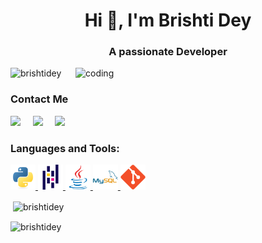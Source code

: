 <h1 align="center">Hi 👋, I'm Brishti Dey</h1>
<h3 align="center">A passionate Developer</h3>

<img align="right" alt="coding" width="400" src="https://media2.giphy.com/media/paTz7UZbPfTZFRYnnB/giphy.gif?cid=ecf05e47zq78s6qn890xve70hoctitiddm1u4es9aom1rr2c&ep=v1_stickers_search&rid=giphy.gif&ct=s" >

<p align="left"> <img src="https://komarev.com/ghpvc/?username=brishtidey&label=Profile%20views&color=0e75b6&style=flat" alt="brishtidey" /> </p>

### Contact Me
<p>
  <a target="_blank"href="https://www.linkedin.com/in/brishtidey/"><img src="https://img.shields.io/badge/linkedin-%230077B5.svg?&style=for-the-badge&logo=linkedin&logoColor=white" /></a>&nbsp;&nbsp;&nbsp;&nbsp;
  <a href="mailto:brishtidey172gmail.com"><img src="https://img.shields.io/badge/gmail-%23D14836.svg?&style=for-the-badge&logo=gmail&logoColor=white" /></a>&nbsp;&nbsp;&nbsp;&nbsp;
  <a href="https://instagram.com/brishti.exe_?igshid=NGExMmI2YTkyZg=="><img src="https://img.shields.io/badge/instagram-%23D14836.svg?&style=for-the-badge&logo=instagram&logoColor=pink" /></a>&nbsp;&nbsp;&nbsp;&nbsp;
</p>

[instagram]: https://instagram.com/brishti.exe_?igshid=NGExMmI2YTkyZg==
[linkedin]: https://www.linkedin.com/in/brishtidey/


<h3 align="left">Languages and Tools:</h3>
<p>  <a href="https://www.python.org" target="_blank" rel="noreferrer"> <img src="https://raw.githubusercontent.com/devicons/devicon/master/icons/python/python-original.svg" alt="python" width="40" height="40"/> </a> <a href="https://pandas.pydata.org/" target="_blank" rel="noreferrer"> <img src="https://raw.githubusercontent.com/devicons/devicon/2ae2a900d2f041da66e950e4d48052658d850630/icons/pandas/pandas-original.svg" alt="pandas" width="40" height="40"/> </a> <a href="https://www.java.com" target="_blank" rel="noreferrer"> <img src="https://raw.githubusercontent.com/devicons/devicon/master/icons/java/java-original.svg" alt="java" width="40" height="40"/> </a>  <a href="https://www.mysql.com/" target="_blank" rel="noreferrer"> <img src="https://raw.githubusercontent.com/devicons/devicon/master/icons/mysql/mysql-original-wordmark.svg" alt="mysql" width="40" height="40"/> </a> <a href="https://git-scm.com/" target="_blank" rel="noreferrer"> <img src="https://raw.githubusercontent.com/devicons/devicon/master/icons/git/git-original.svg" alt="git" width="40" height="40"/> </a></p>


<p>&nbsp;<img align="center" src="https://github-readme-stats.vercel.app/api?username=brishtidey&show_icons=true&locale=en" alt="brishtidey" /></p>

<p><img align="center" src="https://github-readme-streak-stats.herokuapp.com/?user=brishtidey&" alt="brishtidey" /></p>
